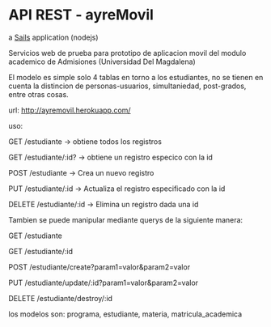 # API REST - ayreMovil

a [Sails](http://sailsjs.org) application (nodejs)

Servicios web de prueba para prototipo de aplicacion movil del modulo academico de Admisiones (Universidad Del Magdalena)

El modelo es simple solo 4 tablas en torno a los estudiantes, no se tienen en cuenta la distincion de personas-usuarios, simultaniedad, post-grados, entre otras cosas.

url: http://ayremovil.herokuapp.com/

uso:

  GET  /estudiante           -> obtiene todos los registros

  GET  /estudiante/:id?      -> obtiene un registro especico con la id

  POST /estudiante           -> Crea un nuevo registro

  PUT  /estudiante/:id       -> Actualiza el registro especificado con la id

  DELETE /estudiante/:id     -> Elimina un registro dada una id



Tambien se puede manipular mediante querys de la siguiente manera:

  GET      /estudiante    

  GET      /estudiante/:id

  POST     /estudiante/create?param1=valor&param2=valor

  PUT      /estudiante/update/:id?param1=valor&param2=valor

  DELETE   /estudiante/destroy/:id


los modelos son: programa, estudiante, materia, matricula_academica
